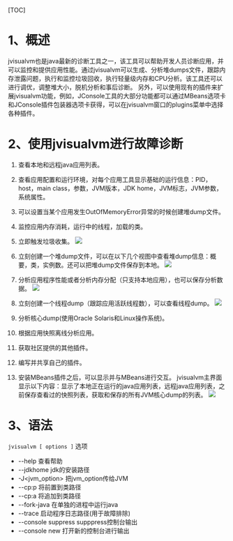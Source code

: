 [TOC]

# 1、概述
jvisualvm也是java最新的诊断工具之一，该工具可以帮助开发人员诊断应用，并可以监控和提供应用性能。通过jvisualvm可以生成、分析堆dumps文件，跟踪内存泄露问题，执行和监控垃圾回收，执行轻量级内存和CPU分析。该工具还可以进行调优，调整堆大小，脱机分析和事后诊断。
另外，可以使用现有的插件来扩展jvisualvm功能，例如，JConsole工具的大部分功能都可以通过MBeans选项卡和JConsole插件包装器选项卡获得，可以在jvisualvm窗口的plugins菜单中选择各种插件。

# 2、使用jvisualvm进行故障诊断
1. 查看本地和远程java应用列表。
2. 查看应用配置和运行环境，对每个应用工具显示基础的运行信息：PID，host，main class，参数，JVM版本，JDK home，JVM标志，JVM参数，系统属性。
3. 可以设置当某个应用发生OutOfMemoryError异常的时候创建堆dump文件。
4. 监控应用内存消耗，运行中的线程，加载的类。
5. 立即触发垃圾收集。
![](https://img.hacpai.com/file/2019/08/image-4b4ae871.png?imageView2/2/w/768/format/jpg/interlace/1/q/100)

6. 立刻创建一个堆dump文件，可以在以下几个视图中查看堆dump信息：概要，类，实例数。还可以把堆dump文件保存到本地。
![](https://img.hacpai.com/file/2019/08/image-a250a9de.png?imageView2/2/w/768/format/jpg/interlace/1/q/100)

7. 分析应用程序性能或者分析内存分配（只支持本地应用），也可以保存分析数据。
![](https://img.hacpai.com/file/2019/08/image-4fd32cc5.png?imageView2/2/w/768/format/jpg/interlace/1/q/100)

8. 立刻创建一个线程dump（跟踪应用活跃线程数），可以查看线程dump。
![](https://img.hacpai.com/file/2019/08/image-dbc5430b.png?imageView2/2/w/768/format/jpg/interlace/1/q/100)

9. 分析核心dump(使用Oracle Solaris和Linux操作系统)。
10. 根据应用快照离线分析应用。
11. 获取社区提供的其他插件。
12. 编写并共享自己的插件。
13. 安装MBeans插件之后，可以显示并与MBeans进行交互。
jvisualvm主界面显示以下内容：显示了本地正在运行的java应用列表，远程java应用列表，之前保存查看过的快照列表，获取和保存的所有JVM核心dump的列表。
![](https://img.hacpai.com/file/2019/08/image-476cdd0b.png?imageView2/2/w/768/format/jpg/interlace/1/q/100)

# 3、语法
`jvisualvm [ options ]`
选项
- --help             查看帮助
- --jdkhome <path>   jdk的安装路径
- -J<jvm_option>     把jvm_option传给JVM
- --cp:p <classpath> 将<classpath>前置到类路径
- --cp:a <classpath> 将<classpath>追加到类路径
- --fork-java        在单独的进程中运行java
- --trace <path>     启动程序日志路径(用于故障排除)
- --console suppress supppress控制台输出
- --console new      打开新的控制台进行输出